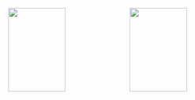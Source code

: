 <img height="170em" width="48%" src="https://github-readme-stats.vercel.app/api?username=MarinoNetoo&show_icons=true&theme=gotham&include_all_commits=true&count_private=true"/> <img height="170em" width="48%" src="https://github-readme-stats.vercel.app/api/top-langs/?username=MarinoNetoo&layout=compact&langs_count=7&theme=gotham"/>
